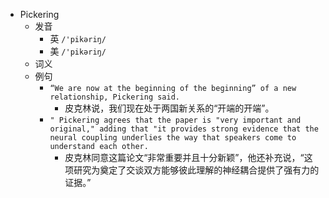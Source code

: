 - Pickering
  - 发音
    - 英 `/'pikəriŋ/`
    - 美 `/'pikəriŋ/`
  - 词义
  - 例句
    - `“We are now at the beginning of the beginning” of a new relationship, Pickering said.`
      - 皮克林说，我们现在处于两国新关系的“开端的开端”。
    - `" Pickering agrees that the paper is "very important and original," adding that "it provides strong evidence that the neural coupling underlies the way that speakers come to understand each other.`
      - 皮克林同意这篇论文“非常重要并且十分新颖”，他还补充说，“这项研究为奠定了交谈双方能够彼此理解的神经耦合提供了强有力的证据。”


